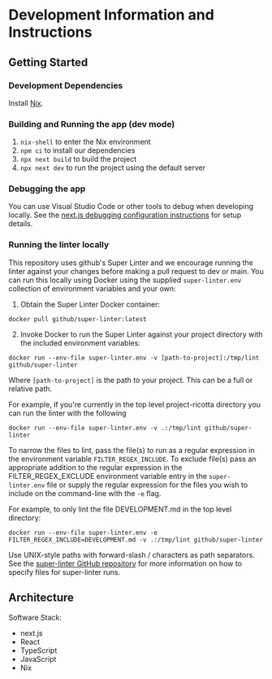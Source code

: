 # Development Information and Instructions

## Getting Started

### Development Dependencies  

Install [Nix](https://nixos.org/).

### Building and Running the app (dev mode)

1. `nix-shell` to enter the Nix environment
2. `npm ci` to install our dependencies
3. `npx next build` to build the project
4. `npx next dev` to run the project using the default server

### Debugging the app

You can use Visual Studio Code or other tools to debug when developing locally. See the [next.js debugging configuration instructions](https://nextjs.org/docs/pages/building-your-application/configuring/debugging) for setup details.

### Running the linter locally

This repository uses github's Super Linter and we encourage running the linter
against your changes before making a pull request to dev or main.
You can run this locally using Docker using the supplied `super-linter.env` collection of environment variables
and your own:

1. Obtain the Super Linter Docker container:

`docker pull github/super-linter:latest`

2. Invoke Docker to run the Super Linter against your project directory with the included environment variables:

`docker run --env-file super-linter.env -v [path-to-project]:/tmp/lint github/super-linter`

Where `[path-to-project]` is the path to your project. This can be a full or relative path.

For example, if you're currently in the top level project-ricotta directory you can run the linter with the following

`docker run --env-file super-linter.env -v .:/tmp/lint github/super-linter`

To narrow the files to lint, pass the file(s) to run as a regular expression in the environment variable
`FILTER_REGEX_INCLUDE`. To exclude file(s) pass an appropriate addition to the
regular expression in the FILTER_REGEX_EXCLUDE environment variable entry in the `super-linter.env` file
or supply the regular expression for the files you wish to include on the command-line with the `-e` flag.

For example, to only lint the file DEVELOPMENT.md in the top level directory:

`docker run --env-file super-linter.env -e FILTER_REGEX_INCLUDE=DEVELOPMENT.md -v .:/tmp/lint github/super-linter`

Use UNIX-style paths with forward-slash \/ characters as path separators.
See the [super-linter GitHub repository](https://github.com/github/super-linter/blob/main/README.md#filter-linted-files)
for more information on how to specify files for super-linter runs.

## Architecture

Software Stack:
- next.js
- React
- TypeScript
- JavaScript
- Nix
